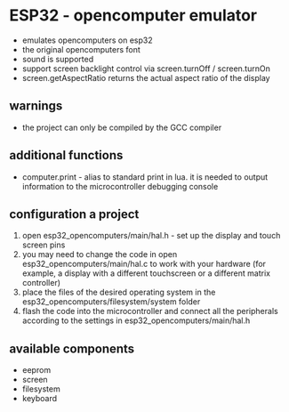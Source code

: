 # ESP32 - opencomputer emulator
* emulates opencomputers on esp32
* the original opencomputers font
* sound is supported
* support screen backlight control via screen.turnOff / screen.turnOn
* screen.getAspectRatio returns the actual aspect ratio of the display

## warnings
* the project can only be compiled by the GCC compiler

## additional functions
* computer.print - alias to standard print in lua. it is needed to output information to the microcontroller debugging console

## configuration a project
1. open esp32_opencomputers/main/hal.h - set up the display and touch screen pins
2. you may need to change the code in open esp32_opencomputers/main/hal.c to work with your hardware (for example, a display with a different touchscreen or a different matrix controller)
3. place the files of the desired operating system in the esp32_opencomputers/filesystem/system folder
4. flash the code into the microcontroller and connect all the peripherals according to the settings in esp32_opencomputers/main/hal.h

## available components
* eeprom
* screen
* filesystem
* keyboard